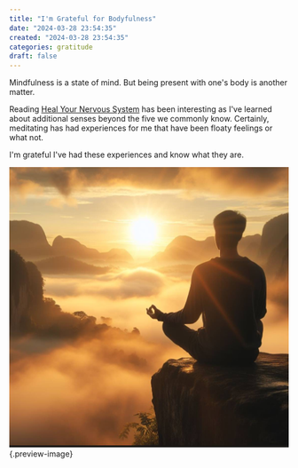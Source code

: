 ```yaml
---
title: "I'm Grateful for Bodyfulness"
date: "2024-03-28 23:54:35"  
created: "2024-03-28 23:54:35"
categories: gratitude  
draft: false
---
```

Mindfulness is a state of mind. But being present with one's body is another matter. 

Reading [Heal Your Nervous System](../book-review/heal-your-nervous-system.md) has been interesting as I've learned about additional senses beyond the five we commonly know. Certainly, meditating has had experiences for me that have been floaty feelings or what not. 

I'm grateful I've had these experiences and know what they are. 

![Float on](../img/dalle-meditating-bodyfulness.jpeg){.preview-image}